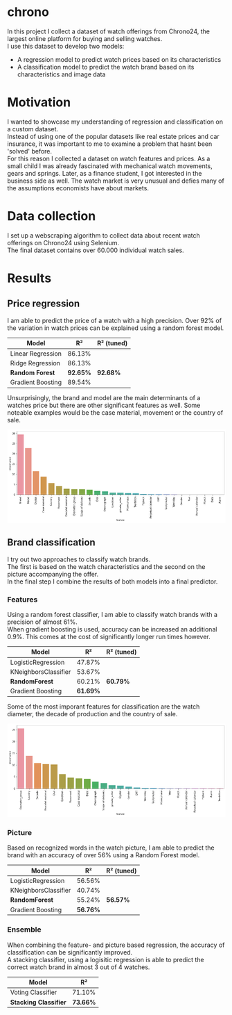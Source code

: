 # chrono
In this project I collect a dataset of watch offerings from Chrono24, the largest online platform for buying and selling watches. <br>
I use this dataset to develop two models: <br>
- A regression model to predict watch prices based on its characteristics
- A classification model to predict the watch brand based on its characteristics and image data

# Motivation
I wanted to showcase my understanding of regression and classification on a custom dataset. <br>
Instead of using one of the popular datasets like real estate prices and car insurance, it was important to me to examine a problem that hasnt been 'solved' before. <br>
For this reason I collected a dataset on watch features and prices. As a small child I was already fascinated with mechanical watch movements, gears and springs. Later, as a finance student, I got interested in the business side as well. The watch market is very unusual and defies many of the assumptions economists have about markets. <br>

# Data collection
I set up a webscraping algorithm to collect data about recent watch offerings on Chrono24 using Selenium. <br>
The final dataset contains over 60.000 individual watch sales. <br>

# Results
## Price regression
I am able to predict the price of a watch with a high precision. Over 92% of the variation in watch prices can be explained using a random forest model. <br>


| Model  | R² | R² (tuned) |
| ------------- | ------------- | ------------- |
| Linear Regression  | 86.13%  |   |
| Ridge Regression  | 86.13%  |  |
| **Random Forest**  | **92.65%**  | **92.68%**  |
| Gradient Boosting  | 89.54%  |   |

Unsurprisingly, the brand and model are the main determinants of a watches price but there are other significant features as well. Some noteable examples would be the case material, movement or the country of sale. <br>

![Feature importance](https://github.com/Ortgies/chrono/blob/main/graphics/regression.png)

## Brand classification
I try out two approaches to classify watch brands. <br>
The first is based on the watch characteristics and the second on the picture accompanying the offer. <br>
In the final step I combine the results of both models into a final predictor. <br>

### Features
Using a random forest classifier, I am able to classify watch brands with a precision of almost 61%. <br>
When gradient boosting is used, accuracy can be increased an additional 0.9%. This comes at the cost of significantly longer run times however. <br>

| Model  | R² | R² (tuned) |
| ------------- | ------------- | ------------- |
| LogisticRegression  | 47.87%  |   |
| KNeighborsClassifier  | 53.67%  |  |
| **RandomForest**  | 60.21%  | **60.79%**  |
| Gradient Boosting  | **61.69%**  |   |

Some of the most imporant features for classification are the watch diameter, the decade of production and the country of sale.

![Feature importance](https://github.com/Ortgies/chrono/blob/main/graphics/classification.png)

### Picture
Based on recognized words in the watch picture, I am able to predict the brand with an accuracy of over 56% using a Random Forest model. <br>

| Model  | R² | R² (tuned) |
| ------------- | ------------- | ------------- |
| LogisticRegression  | 56.56%  |   |
| KNeighborsClassifier  | 40.74%  |  |
| **RandomForest**  | 55.24%  | **56.57%**  |
| Gradient Boosting  | **56.76%**  |   |
### Ensemble
When combining the feature- and picture based regression, the accuracy of classification can be significantly improved. <br>
A stacking classifier, using a logisitic regression is able to predict the correct watch brand in almost 3 out of 4 watches. <br>

| Model  | R² |
| ------------- | ------------- |
| Voting Classifier| 71.10%  |
| **Stacking Classifier**| **73.66%**  |
